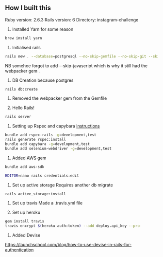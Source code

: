 
## How I built this

Ruby version: 2.6.3
Rails version: 6
Directory: instagram-challenge


1. Installed Yarn for some reason
```bash
brew install yarn
```

1. Initialised rails
```bash
rails new . --database=postgresql --no-skip-gemfile --no-skip-git --skip-keeps --skip-action-mailer --skip-action-mailbox --skip-action-text --no-skip-active-record --no-skip-active-storage --no-skip-puma --skip-action-cable --skip-sprockets --skip-spring --skip-turbolinks --skip-test --skip-systemtest --skip-bootsnap --skip-webpack-install
```

NB somehoe forgot to add --skip-javascript  which is why it still had the webpacker gem .

1. DB Creation because postgres
```bash
rails db:create
```

1. Removed the webpacker gem from the Gemfile


1. Hello Rails!
```bash
rails server
```

1. Setting up Rspec and capybara
[Instructions](https://relishapp.com/rspec/rspec-rails/docs/gettingstarted)
```bash
bundle add rspec-rails -g=development,test
rails generate rspec:install
bundle add capybara -g=development,test
bundle add selenium-webdriver -g=development,test
```

1. Added AWS gem

```bash
bundle add aws-sdk
```
```bash
EDITOR=nano rails credentials:edit
```

1. Set up active storage
Requires another db migrate
```bash
rails active_storage:install
```

1. Set up travis
Made a .travis.yml file

1. Set up heroku
```bash
gem install travis
travis encrypt $(heroku auth:token) --add deploy.api_key --pro
```



1. Added Devise

https://launchschool.com/blog/how-to-use-devise-in-rails-for-authentication